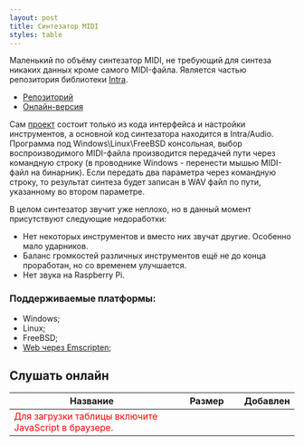 ```yaml
---
layout: post
title: Синтезатор MIDI
styles: table
---
```


 Маленький по объёму синтезатор MIDI, не требующий для синтеза никаких данных кроме самого MIDI-файла.
 Является частью репозитория библиотеки [Intra](intra-lib).
 
- [Репозиторий](https://github.com/gammaker/Intra/)
- [Онлайн-версия](/midisynth/)

Сам [проект](https://github.com/gammaker/Intra/tree/master/Demos/MusicSynthesizer) состоит только из кода интерфейса и настройки инструментов, а основной код синтезатора находится в Intra/Audio.
Программа под Windows\Linux\FreeBSD консольная, выбор воспроизводимого MIDI-файла производится передачей пути через командную строку (в проводнике Windows - перенести мышью MIDI-файл на бинарник). Если передать два параметра через командную строку, то результат синтеза будет записан в WAV файл по пути, указанному во втором параметре.

В целом синтезатор звучит уже неплохо, но в данный момент присутствуют следующие недоработки:

- Нет некоторых инструментов и вместо них звучат другие. Особенно мало ударников.
- Баланс громкостей различных инструментов ещё не до конца проработан, но со временем улучшается.
- Нет звука на Raspberry Pi.

### Поддерживаемые платформы:

- Windows;
- Linux;
- FreeBSD;
- [Web через Emscripten](/midisynth/);

## Слушать онлайн
<div id="eMidiTable">
<table>
<thead><tr><th>Название</th><th width="100px">Размер</th><th>Добавлен</th></tr></thead>
<tbody class="clickable">
<noscript><tr><td><font color=red>Для загрузки таблицы включите JavaScript в браузере.</font></td></tr></noscript>
</tbody>
</table>
</div>

<script>

var SetMidiTableContent = (function() {
var gMidiTableTemplate = eMidiTable.innerHTML;
return function(content) {
	eMidiTable.innerHTML = gMidiTableTemplate
		.replace("</tbody>", content + "</tbody>")
		.replace("</TBODY>", content + "</TBODY>");
}})();

function BuildMidiFileTable(files)
{
	var strs = [];
	for(var i = 0; i < files.length; i++)
	{
		var f = files[i];
		var dot = f.name.lastIndexOf('.');
		var ext = f.name.substr(dot + 1).toLowerCase();
		var name = f.name.substr(0, f.name.length-ext.length-1);
		if(ext !== "mid" && ext !== "midi") continue;
		var aref = '<a href="../midisynth/?~./' + encodeURIComponent(name) + '">';
		strs.push('<tr><td>', aref, name,
			"</a></td><td>", aref, (f.size/1024).toFixed(1), " КБ</a></td><td>",
			aref, f.created.split("T")[0].split("-").reverse().join("."), "</a></td></tr>");
	}
	SetMidiTableContent(strs.join(''));
}

setTimeout(function() {
	var url = "https://cloud-api.yandex.net:443/v1/disk/public/resources?public_key=https%3A%2F%2Fyadi.sk%2Fd%2F-chbqBzK3NLGpU&fields=_embedded.items.name,_embedded.items.size,_embedded.items.created&limit=100";
	var xhr = new XMLHttpRequest();
	function onerror()
	{
		SetMidiTableContent("<tr><td><font color=red>Ошибка загрузки списка доступных MIDI: " + xhr.status + ", " + xhr.statusText + "</font></td></tr>");
	}
	function onload()
	{
		var jsonResponse = JSON.parse(xhr.responseText);
		if(jsonResponse._embedded !== undefined && jsonResponse._embedded.items !== undefined)
			BuildMidiFileTable(jsonResponse._embedded.items);
	}
	if(!('withCredentials' in xhr))
	{
		xhr = new XDomainRequest;
		xhr.onerror = onerror;
		xhr.onload = onload;
	}
	else xhr.onreadystatechange = function()
	{
		if(xhr.readyState != xhr.DONE) return;
		if(xhr.status != 200) onerror();
		else onload();
	};
	xhr.open("GET", url, true);
	xhr.send();
}, 1);

</script>


